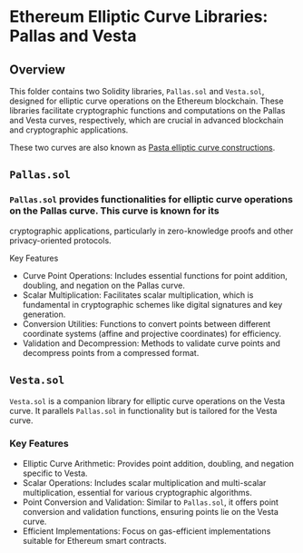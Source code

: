 # Ethereum Elliptic Curve Libraries: Pallas and Vesta
## Overview
This folder contains two Solidity libraries, `Pallas.sol` and `Vesta.sol`, designed for elliptic curve operations on the
Ethereum blockchain. These libraries facilitate cryptographic functions and computations on the Pallas and Vesta curves,
respectively, which are crucial in advanced blockchain and cryptographic applications.

These two curves are also known as [Pasta elliptic curve constructions](https://electriccoin.co/blog/the-pasta-curves-for-halo-2-and-beyond/).

## `Pallas.sol`
### `Pallas.sol` provides functionalities for elliptic curve operations on the Pallas curve. This curve is known for its 
cryptographic applications, particularly in zero-knowledge proofs and other privacy-oriented protocols.

Key Features
- Curve Point Operations: Includes essential functions for point addition, doubling, and negation on the Pallas curve.
- Scalar Multiplication: Facilitates scalar multiplication, which is fundamental in cryptographic schemes like digital 
signatures and key generation.
- Conversion Utilities: Functions to convert points between different coordinate systems 
(affine and projective coordinates) for efficiency.
- Validation and Decompression: Methods to validate curve points and decompress points from a compressed format.

## `Vesta.sol`
`Vesta.sol` is a companion library for elliptic curve operations on the Vesta curve. It parallels `Pallas.sol` in 
functionality but is tailored for the Vesta curve.

### Key Features
- Elliptic Curve Arithmetic: Provides point addition, doubling, and negation specific to Vesta.
- Scalar Operations: Includes scalar multiplication and multi-scalar multiplication, essential for various cryptographic 
algorithms.
- Point Conversion and Validation: Similar to `Pallas.sol`, it offers point conversion and validation functions, ensuring
points lie on the Vesta curve.
- Efficient Implementations: Focus on gas-efficient implementations suitable for Ethereum smart contracts.